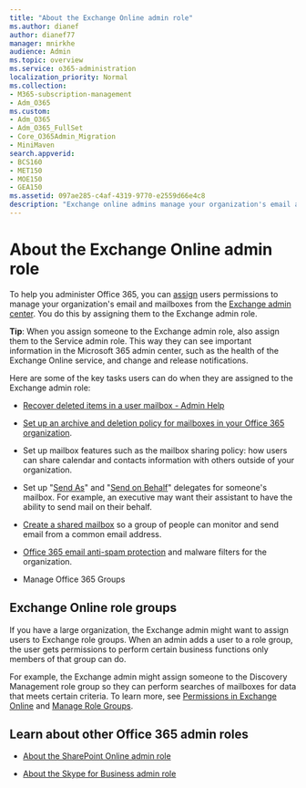 ```yaml
---
title: "About the Exchange Online admin role"
ms.author: dianef
author: dianef77
manager: mnirkhe
audience: Admin
ms.topic: overview
ms.service: o365-administration
localization_priority: Normal
ms.collection: 
- M365-subscription-management 
- Adm_O365
ms.custom:
- Adm_O365
- Adm_O365_FullSet
- Core_O365Admin_Migration
- MiniMaven
search.appverid:
- BCS160
- MET150
- MOE150
- GEA150
ms.assetid: 097ae285-c4af-4319-9770-e2559d66e4c8
description: "Exchange online admins manage your organization's email and mailboxes. For example, they recover deleted items in a user's mailbox. "
---
```


# About the Exchange Online admin role

To help you administer Office 365, you can [assign](assign-admin-roles.md) users permissions to manage your organization's email and mailboxes from the [Exchange admin center](https://go.microsoft.com/fwlink/p/?LinkID=271807). You do this by assigning them to the Exchange admin role. 
  
 **Tip**: When you assign someone to the Exchange admin role, also assign them to the Service admin role. This way they can see important information in the Microsoft 365 admin center, such as the health of the Exchange Online service, and change and release notifications. 
  
Here are some of the key tasks users can do when they are assigned to the Exchange admin role: 
  
- [Recover deleted items in a user mailbox - Admin Help](https://docs.microsoft.com/office365/enterprise/recover-deleted-items-in-a-mailbox)
    
- [Set up an archive and deletion policy for mailboxes in your Office 365 organization](https://docs.microsoft.com/office365/securitycompliance/set-up-an-archive-and-deletion-policy-for-mailboxes).
    
- Set up mailbox features such as the mailbox sharing policy: how users can share calendar and contacts information with others outside of your organization. 
    
- Set up "[Send As](https://support.office.com/article/2B828C5F-41AB-4904-97B9-3B63D8129C4E.aspx)" and "[Send on Behalf](https://support.office.com/article/C5E7749D-244E-477F-998E-55D3876C22EC.aspx)" delegates for someone's mailbox. For example, an executive may want their assistant to have the ability to send mail on their behalf. 
    
- [Create a shared mailbox](../email/create-a-shared-mailbox.md) so a group of people can monitor and send email from a common email address. 
    
- [Office 365 email anti-spam protection](https://docs.microsoft.com/office365/securitycompliance/anti-spam-protection) and malware filters for the organization. 
    
- Manage Office 365 Groups
    
## Exchange Online role groups

If you have a large organization, the Exchange admin might want to assign users to Exchange role groups. When an admin adds a user to a role group, the user gets permissions to perform certain business functions only members of that group can do.
  
 For example, the Exchange admin might assign someone to the Discovery Management role group so they can perform searches of mailboxes for data that meets certain criteria. To learn more, see [Permissions in Exchange Online](https://docs.microsoft.com/exchange/permissions-exo/permissions-exo) and [Manage Role Groups](https://docs.microsoft.com/exchange/manage-role-groups-exchange-2013-help).
  
## Learn about other Office 365 admin roles
    
- [About the SharePoint Online admin role](https://docs.microsoft.com/sharepoint/sharepoint-admin-role)
    
- [About the Skype for Business admin role](https://docs.microsoft.com/en-us/skypeforbusiness/skype-for-business-online)
    
